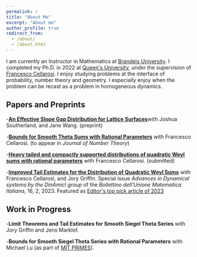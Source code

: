 ```yaml
---
permalink: /
title: "About Me"
excerpt: "About me"
author_profile: true
redirect_from: 
  - /about/
  - /about.html
---
```


I am currently an Instructor in Mathematics at [Brandeis University](https://www.brandeis.edu/mathematics/). I completed my Ph.D. in 2022 at [Queen's University](https://www.queensu.ca/mathstat/), under the supervision of [Francesco Cellarosi](https://sites.google.com/view/fcellaro/home). I enjoy studying problems at the interface of probability, number theory and geometry. I especially enjoy when the problem can be recast as a problem in homogeneous dynamics. 


## Papers and Preprints

-[**An Effective Slope Gap Distribution for Lattice Surfaces**]()with Joshua Southerland, and Jane Wang. (preprint) 

-[**Bounds for Smooth Theta Sums with Rational Parameters**](https://arxiv.org/pdf/2306.11119) with Francesco Cellarosi. (to appear in *Journal of Number Theory*)

-[**Heavy tailed and compactly supported distributions of quadratic Weyl sums with rational parameters**](https://arxiv.org/pdf/2210.09838) with Francesco Cellarosi. (submitted)

-[**Improved Tail Estimates for the Distribution of Quadratic Weyl Sums**](https://arxiv.org/pdf/2203.06274) with Francesco Cellarosi, and Jory Griffin. Special issue *Advances in Dynamical systems by the DinAmicI group* of the *Bollettino dell'Unione Matematica Italiana*, 16, 2, 2023. Featured as [Editor's top pick article of 2023](https://link.springer.com/collections/gcddgdhjcb)

## Work in Progress
-**Limit Theorems and Tail Estimates for Smooth Siegel Theta Series** with Jory Griffin and Jens Marklof.

-**Bounds for Smooth Siegel Theta Series with Rational Parameters** with Michael Lu (as part of [MIT PRIMES](https://math.mit.edu/research/highschool/primes/program/)).


